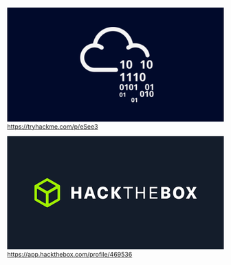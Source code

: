 
![Perfil de TryHackMe](https://github.com/eSee3/WRITEUPS/blob/main/assets/THM.png)
https://tryhackme.com/p/eSee3


![Perfil de HackTheBox](https://github.com/eSee3/WRITEUPS/blob/main/assets/HTB.png)
https://app.hackthebox.com/profile/469536
